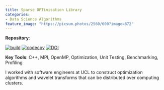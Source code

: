 ```yaml
---
title: Sparse OPTimisation Library
categories:
- Data Science Algorithms
feature_image: "https://picsum.photos/2560/600?image=872"
---
```

**Repository**: [](https://github.com/astro-informatics/sopt) 

[![build](https://img.shields.io/badge/build-passing-brightgreen.svg?style=flat)](https://travis-ci.com/astro-informatics/sopt)
[![codecov](https://codecov.io/gh/astro-informatics/sopt/branch/development/graph/badge.svg)](https://codecov.io/gh/astro-informatics/sopt)
[![DOI](http://img.shields.io/badge/DOI-10.5281/zenodo.2584256-blue.svg?style=flat)](https://doi.org/10.5281/zenodo.2584256)

**Key Tools**: C++, MPI, OpenMP, Optimization, Unit Testing, Benchmarking, Profiling

I worked with software engineers at UCL to construct optimization algorithms and wavelet transforms that can be distributed over computing clusters.

<!-- more -->
